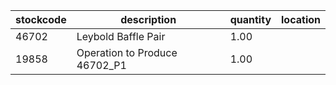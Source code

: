 |stockcode|description|quantity|location|
|---------|-----------|--------|--------|
|46702|Leybold Baffle Pair|1.00||
|19858|Operation to Produce 46702_P1|1.00||
